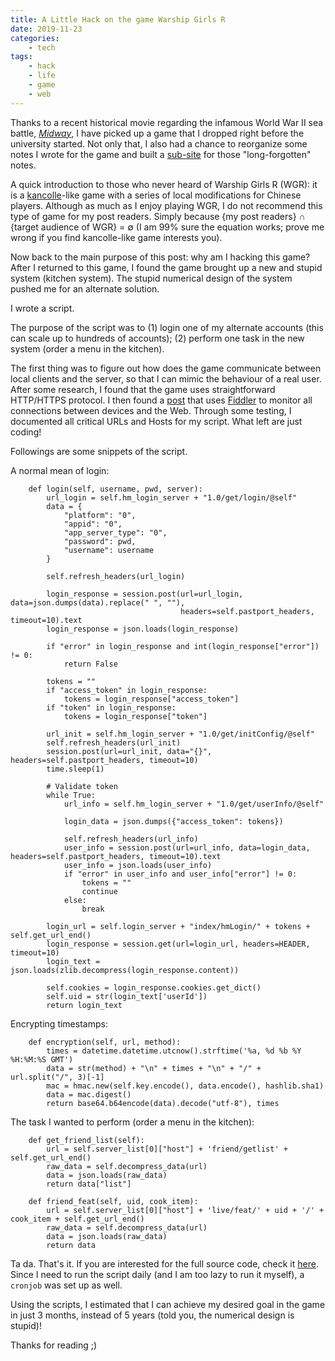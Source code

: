 ```yaml
---
title: A Little Hack on the game Warship Girls R
date: 2019-11-23
categories:
    - tech
tags:
    - hack
    - life
    - game
    - web
---
```


Thanks to a recent historical movie regarding the infamous World War II sea battle, [_Midway_][midway-movie], 
I have picked up a game that I dropped right before the university started.
Not only that, 
I also had a chance to reorganize some notes I wrote for the game and built a [sub-site][warship-site] for those "long-forgotten" notes.

A quick introduction to those who never heard of Warship Girls R (WGR):
it is a [kancolle][kancolle-wiki]-like game with a series of local modifications for Chinese players.
Although as much as I enjoy playing WGR, I do not recommend this type of game for my post readers.
Simply because {my post readers} ∩ {target audience of WGR} = ∅
(I am 99% sure the equation works; prove me wrong if you find kancolle-like game interests you).

Now back to the main purpose of this post: why am I hacking this game?
After I returned to this game, I found the game brought up a new and stupid system (kitchen system).
The stupid numerical design of the system pushed me for an alternate solution.

I wrote a script.

The purpose of the script was to
(1) login one of my alternate accounts (this can scale up to hundreds of accounts);
(2) perform one task in the new system (order a menu in the kitchen).

The first thing was to figure out how does the game communicate between local clients and the server,
so that I can mimic the behaviour of a real user.
After some research, I found that the game uses straightforward HTTP/HTTPS protocol.
I then found a [post][1] that uses [Fiddler][2] to monitor all connections between devices and the Web.
Through some testing, I documented all critical URLs and Hosts for my script. What left are just coding!

Followings are some snippets of the script.

A normal mean of login:

```
    def login(self, username, pwd, server):
        url_login = self.hm_login_server + "1.0/get/login/@self"
        data = {
            "platform": "0",
            "appid": "0",
            "app_server_type": "0",
            "password": pwd,
            "username": username
        }

        self.refresh_headers(url_login)

        login_response = session.post(url=url_login, data=json.dumps(data).replace(" ", ""),
                                      headers=self.pastport_headers, timeout=10).text
        login_response = json.loads(login_response)

        if "error" in login_response and int(login_response["error"]) != 0:
            return False

        tokens = ""
        if "access_token" in login_response:
            tokens = login_response["access_token"]
        if "token" in login_response:
            tokens = login_response["token"]

        url_init = self.hm_login_server + "1.0/get/initConfig/@self"
        self.refresh_headers(url_init)
        session.post(url=url_init, data="{}", headers=self.pastport_headers, timeout=10)
        time.sleep(1)

        # Validate token
        while True:
            url_info = self.hm_login_server + "1.0/get/userInfo/@self"

            login_data = json.dumps({"access_token": tokens})

            self.refresh_headers(url_info)
            user_info = session.post(url=url_info, data=login_data, headers=self.pastport_headers, timeout=10).text
            user_info = json.loads(user_info)
            if "error" in user_info and user_info["error"] != 0:
                tokens = ""
                continue
            else:
                break

        login_url = self.login_server + "index/hmLogin/" + tokens + self.get_url_end()
        login_response = session.get(url=login_url, headers=HEADER, timeout=10)
        login_text = json.loads(zlib.decompress(login_response.content))

        self.cookies = login_response.cookies.get_dict()
        self.uid = str(login_text['userId'])
        return login_text
```

Encrypting timestamps: 

```
    def encryption(self, url, method):
        times = datetime.datetime.utcnow().strftime('%a, %d %b %Y %H:%M:%S GMT')
        data = str(method) + "\n" + times + "\n" + "/" + url.split("/", 3)[-1]
        mac = hmac.new(self.key.encode(), data.encode(), hashlib.sha1)
        data = mac.digest()
        return base64.b64encode(data).decode("utf-8"), times
```

The task I wanted to perform (order a menu in the kitchen):

```
    def get_friend_list(self):
        url = self.server_list[0]["host"] + 'friend/getlist' + self.get_url_end()
        raw_data = self.decompress_data(url)
        data = json.loads(raw_data)
        return data["list"]
    
    def friend_feat(self, uid, cook_item):
        url = self.server_list[0]["host"] + 'live/feat/' + uid + '/' + cook_item + self.get_url_end()
        raw_data = self.decompress_data(url)
        data = json.loads(raw_data)
        return data
```

Ta da. That's it. If you are interested for the full source code, check it [here][3].
Since I need to run the script daily (and I am too lazy to run it myself), a `cronjob` was set up as well.

Using the scripts, I estimated that I can achieve my desired goal in the game in just 3 months, instead of 5 years (told you, the numerical design is stupid)!

Thanks for reading ;)


[midway-movie]: https://www.imdb.com/title/tt6924650/
[warship-site]: https://warship.yanqingwu.com
[kancolle-wiki]: https://en.wikipedia.org/wiki/Kantai_Collection
[1]: https://blog.renqiancheng.com/2019/01/Fiddler-%E5%AE%89%E5%8D%93%E6%89%8B%E6%9C%BA%E6%8A%93%E5%8C%85%E6%95%99%E7%A8%8B.html
[2]: https://www.telerik.com/fiddler
[3]: https://git.io/JePLz